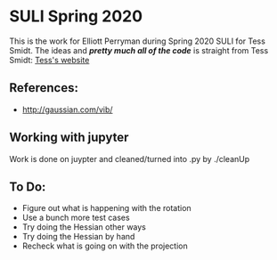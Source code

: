 # SULI Spring 2020 

This is the work for Elliott Perryman during Spring 2020 SULI for Tess Smidt.
The ideas and ***pretty much all of the code*** is straight from Tess Smidt: [Tess's website](https://blondegeek.github.io)

## References:
 * http://gaussian.com/vib/

## Working with jupyter
Work is done on juypter and cleaned/turned into .py by ./cleanUp

## To Do:
 * Figure out what is happening with the rotation 
 * Use a bunch more test cases
 * Try doing the Hessian other ways
 * Try doing the Hessian by hand
 * Recheck what is going on with the projection 

